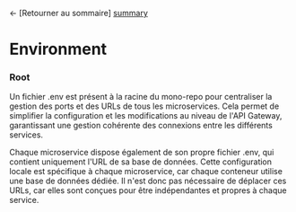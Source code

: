 ← [Retourner au sommaire] [summary]


# Environment


### Root

Un fichier .env est présent à la racine du mono-repo pour centraliser la gestion des ports et des URLs de tous les microservices. Cela permet de simplifier la configuration et les modifications au niveau de l'API Gateway, garantissant une gestion cohérente des connexions entre les différents services.

Chaque microservice dispose également de son propre fichier .env, qui contient uniquement l'URL de sa base de données. Cette configuration locale est spécifique à chaque microservice, car chaque conteneur utilise une base de données dédiée. Il n'est donc pas nécessaire de déplacer ces URLs, car elles sont conçues pour être indépendantes et propres à chaque service.

[summary]: ../README.md
